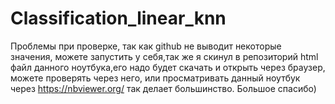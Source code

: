 # Classification_linear_knn
Проблемы при проверке, так как github не выводит некоторые значения, можете запустить у себя,так же я скинул в репозиторий html файл данного ноутбука,его надо будет скачать и открыть через браузер, можете проверять через него, или просматривать данный ноутбук через https://nbviewer.org/ так делает большинство. Большое спасибо)
